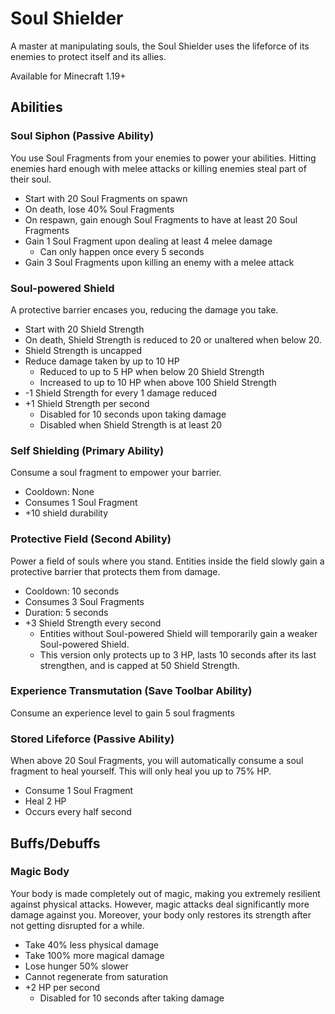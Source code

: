 # Soul Shielder

A master at manipulating souls, the Soul Shielder uses the lifeforce of its enemies to protect itself and its allies.

Available for Minecraft 1.19+

## Abilities

### Soul Siphon (Passive Ability)

You use Soul Fragments from your enemies to power your abilities. Hitting enemies hard enough with melee attacks or killing enemies steal part of their soul.

- Start with 20 Soul Fragments on spawn
- On death, lose 40% Soul Fragments
- On respawn, gain enough Soul Fragments to have at least 20 Soul Fragments
- Gain 1 Soul Fragment upon dealing at least 4 melee damage
  - Can only happen once every 5 seconds
- Gain 3 Soul Fragments upon killing an enemy with a melee attack

### Soul-powered Shield

A protective barrier encases you, reducing the damage you take.

- Start with 20 Shield Strength
- On death, Shield Strength is reduced to 20 or unaltered when below 20.
- Shield Strength is uncapped
- Reduce damage taken by up to 10 HP
  - Reduced to up to 5 HP when below 20 Shield Strength
  - Increased to up to 10 HP when above 100 Shield Strength
- -1 Shield Strength for every 1 damage reduced
- +1 Shield Strength per second
  - Disabled for 10 seconds upon taking damage
  - Disabled when Shield Strength is at least 20

### Self Shielding (Primary Ability)

Consume a soul fragment to empower your barrier.

- Cooldown: None
- Consumes 1 Soul Fragment
- +10 shield durability

### Protective Field (Second Ability)

Power a field of souls where you stand. Entities inside the field slowly gain a protective barrier that protects them from damage.

- Cooldown: 10 seconds
- Consumes 3 Soul Fragments
- Duration: 5 seconds
- +3 Shield Strength every second
  - Entities without Soul-powered Shield will temporarily gain a weaker Soul-powered Shield.
  - This version only protects up to 3 HP, lasts 10 seconds after its last strengthen, and is capped at 50 Shield Strength.

### Experience Transmutation (Save Toolbar Ability)

Consume an experience level to gain 5 soul fragments

### Stored Lifeforce (Passive Ability)

When above 20 Soul Fragments, you will automatically consume a soul fragment to heal yourself. This will only heal you up to 75% HP.

- Consume 1 Soul Fragment
- Heal 2 HP
- Occurs every half second

## Buffs/Debuffs

### Magic Body

Your body is made completely out of magic, making you extremely resilient against physical attacks. However, magic attacks deal significantly more damage against you. Moreover, your body only restores its strength after not getting disrupted for a while.

- Take 40% less physical damage
- Take 100% more magical damage
- Lose hunger 50% slower
- Cannot regenerate from saturation
- +2 HP per second
  - Disabled for 10 seconds after taking damage
